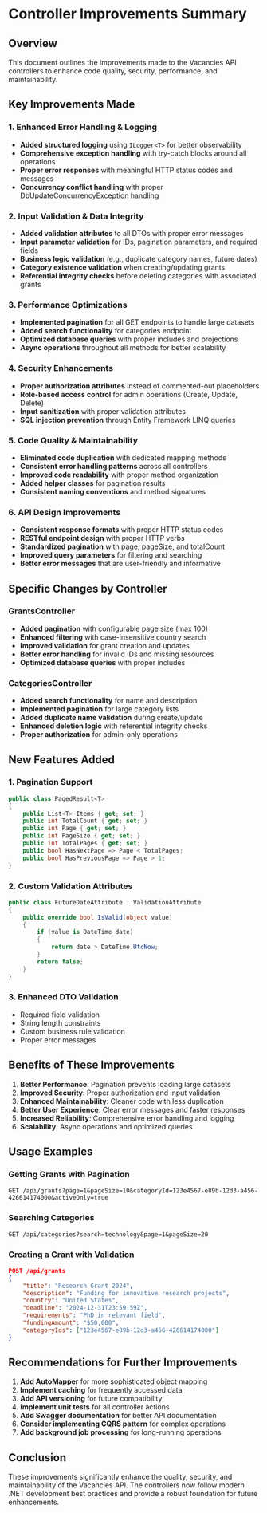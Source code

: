 # Controller Improvements Summary

## Overview
This document outlines the improvements made to the Vacancies API controllers to enhance code quality, security, performance, and maintainability.

## Key Improvements Made

### 1. **Enhanced Error Handling & Logging**
- **Added structured logging** using `ILogger<T>` for better observability
- **Comprehensive exception handling** with try-catch blocks around all operations
- **Proper error responses** with meaningful HTTP status codes and messages
- **Concurrency conflict handling** with proper DbUpdateConcurrencyException handling

### 2. **Input Validation & Data Integrity**
- **Added validation attributes** to all DTOs with proper error messages
- **Input parameter validation** for IDs, pagination parameters, and required fields
- **Business logic validation** (e.g., duplicate category names, future dates)
- **Category existence validation** when creating/updating grants
- **Referential integrity checks** before deleting categories with associated grants

### 3. **Performance Optimizations**
- **Implemented pagination** for all GET endpoints to handle large datasets
- **Added search functionality** for categories endpoint
- **Optimized database queries** with proper includes and projections
- **Async operations** throughout all methods for better scalability

### 4. **Security Enhancements**
- **Proper authorization attributes** instead of commented-out placeholders
- **Role-based access control** for admin operations (Create, Update, Delete)
- **Input sanitization** with proper validation attributes
- **SQL injection prevention** through Entity Framework LINQ queries

### 5. **Code Quality & Maintainability**
- **Eliminated code duplication** with dedicated mapping methods
- **Consistent error handling patterns** across all controllers
- **Improved code readability** with proper method organization
- **Added helper classes** for pagination results
- **Consistent naming conventions** and method signatures

### 6. **API Design Improvements**
- **Consistent response formats** with proper HTTP status codes
- **RESTful endpoint design** with proper HTTP verbs
- **Standardized pagination** with page, pageSize, and totalCount
- **Improved query parameters** for filtering and searching
- **Better error messages** that are user-friendly and informative

## Specific Changes by Controller

### GrantsController
- **Added pagination** with configurable page size (max 100)
- **Enhanced filtering** with case-insensitive country search
- **Improved validation** for grant creation and updates
- **Better error handling** for invalid IDs and missing resources
- **Optimized database queries** with proper includes

### CategoriesController
- **Added search functionality** for name and description
- **Implemented pagination** for large category lists
- **Added duplicate name validation** during create/update
- **Enhanced deletion logic** with referential integrity checks
- **Proper authorization** for admin-only operations

## New Features Added

### 1. **Pagination Support**
```csharp
public class PagedResult<T>
{
    public List<T> Items { get; set; }
    public int TotalCount { get; set; }
    public int Page { get; set; }
    public int PageSize { get; set; }
    public int TotalPages { get; set; }
    public bool HasNextPage => Page < TotalPages;
    public bool HasPreviousPage => Page > 1;
}
```

### 2. **Custom Validation Attributes**
```csharp
public class FutureDateAttribute : ValidationAttribute
{
    public override bool IsValid(object value)
    {
        if (value is DateTime date)
        {
            return date > DateTime.UtcNow;
        }
        return false;
    }
}
```

### 3. **Enhanced DTO Validation**
- Required field validation
- String length constraints
- Custom business rule validation
- Proper error messages

## Benefits of These Improvements

1. **Better Performance**: Pagination prevents loading large datasets
2. **Improved Security**: Proper authorization and input validation
3. **Enhanced Maintainability**: Cleaner code with less duplication
4. **Better User Experience**: Clear error messages and faster responses
5. **Increased Reliability**: Comprehensive error handling and logging
6. **Scalability**: Async operations and optimized queries

## Usage Examples

### Getting Grants with Pagination
```
GET /api/grants?page=1&pageSize=10&categoryId=123e4567-e89b-12d3-a456-426614174000&activeOnly=true
```

### Searching Categories
```
GET /api/categories?search=technology&page=1&pageSize=20
```

### Creating a Grant with Validation
```json
POST /api/grants
{
    "title": "Research Grant 2024",
    "description": "Funding for innovative research projects",
    "country": "United States",
    "deadline": "2024-12-31T23:59:59Z",
    "requirements": "PhD in relevant field",
    "fundingAmount": "$50,000",
    "categoryIds": ["123e4567-e89b-12d3-a456-426614174000"]
}
```

## Recommendations for Further Improvements

1. **Add AutoMapper** for more sophisticated object mapping
2. **Implement caching** for frequently accessed data
3. **Add API versioning** for future compatibility
4. **Implement unit tests** for all controller actions
5. **Add Swagger documentation** for better API documentation
6. **Consider implementing CQRS pattern** for complex operations
7. **Add background job processing** for long-running operations

## Conclusion

These improvements significantly enhance the quality, security, and maintainability of the Vacancies API. The controllers now follow modern .NET development best practices and provide a robust foundation for future enhancements.